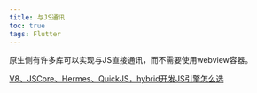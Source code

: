 ```yaml
---
title: 与JS通讯
toc: true
tags: Flutter
---
```



原生侧有许多库可以实现与JS直接通讯，而不需要使用webview容器。

[V8、JSCore、Hermes、QuickJS，hybrid开发JS引擎怎么选](https://cloud.tencent.com/developer/article/1801742)